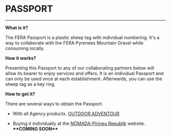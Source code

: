 # PASSPORT

---

**What is it?**

The FERA Passport is a plastic sheep tag with individual numbering.
It's a way to collaborate with the FERA Pyrenees Mountain Gravel while consuming locally.

**How it works?**

Presenting this Passport to any of our collaborating partners below will allow its bearer to enjoy services and offers.
It is an individual Passport and can only be used once at each establishment.
Afterwards, you can use the sheep tag as a key ring.

**How to get it?**

There are several ways to obtain the Passport.

- With all Agency products. [OUTDOOR ADVENTOUR](https://ca.outdooradventour.com/tours/fera-pyrenees-mountain-gravel)

- Buying it individually at the [NÒMADA-Pirineu Republik](https://www.nomadapirineu.com/fera/) website. **\*\*COMING SOON\*\***
